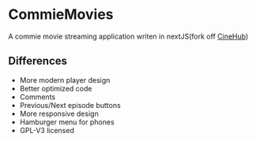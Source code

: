 # CommieMovies
A commie movie streaming application writen in nextJS(fork off [CineHub](https://github.com/parnexcodes/cinehub-nextjs))

## Differences
- More modern player design
- Better optimized code
- Comments
- Previous/Next episode buttons
- More responsive design
- Hamburger menu for phones
- GPL-V3 licensed
